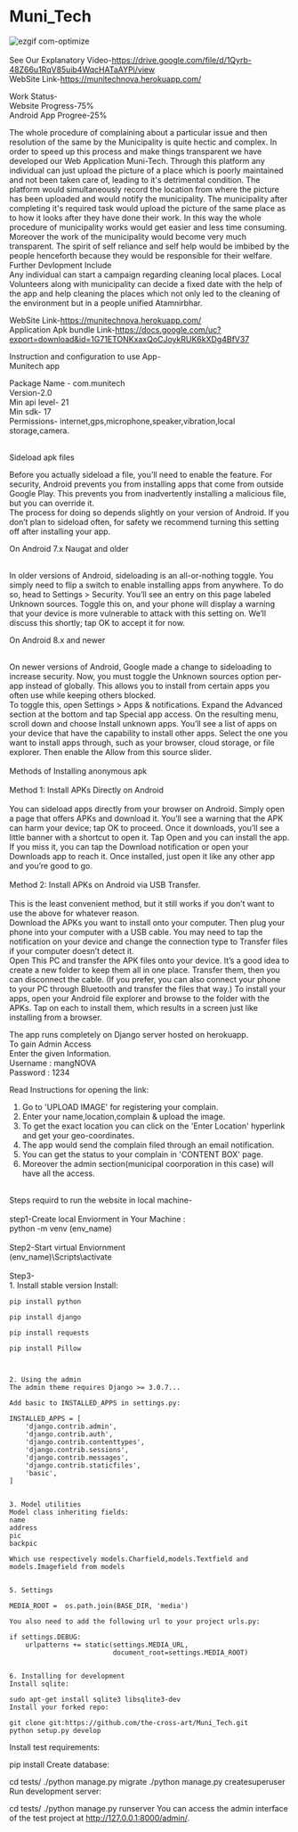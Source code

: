 # Muni_Tech


![ezgif com-optimize](https://user-images.githubusercontent.com/63959831/88054917-c41ef300-cb7b-11ea-80ae-f660e9b98347.gif)
<br /><br />
See Our Explanatory Video-https://drive.google.com/file/d/1Qyrb-48Z66u1RqV85uib4WqcHATaAYPi/view
<br />
WebSite Link-https://munitechnova.herokuapp.com/

Work Status-<br />
          Website Progress-75%<br />
          Android App Progree-25%<br />

The whole procedure of complaining about a particular issue and then resolution of the same by the Municipality is quite hectic and complex. 
In order to speed up this process and make things transparent we have developed our Web Application Muni-Tech.
Through this platform any individual can just upload the picture of a place which is poorly maintained and not been taken care of, leading to it's detrimental condition.
The platform would simultaneously record the location from where the picture has been uploaded and would notify the municipality.
The municipality after completing it's required task would upload the picture of the same place as to how it looks after they have done their work.
In this way the whole procedure of municipality works would get easier and less time consuming. Moreover the work of the municipality would become very much transparent.
The spirit of self reliance and self help would be imbibed by the people henceforth because they would be responsible for their welfare. <br />
Further Devlopment Include <br />
Any individual can start a campaign regarding cleaning local places. Local Volunteers along with municipality can decide a fixed date with the help of the app and help cleaning the places which not only led to the cleaning of the environment but in a people unified Atamnirbhar.<br />

WebSite Link-https://munitechnova.herokuapp.com/<br />
Application Apk bundle Link-https://docs.google.com/uc?export=download&id=1G71ETONKxaxQoCJoykRUK6kXDg4BfV37 <br />

Instruction and configuration to use App-<br />
Munitech app<br />

Package Name - com.munitech<br />
Version-2.0<br />
Min api level- 21<br />
Min sdk- 17<br />
Permissions- internet,gps,microphone,speaker,vibration,local storage,camera.<br /><br />



Sideload apk files<br />

Before you actually sideload a file, you’ll need to enable the feature. For security, Android prevents you from installing apps that come from outside Google Play. This prevents you from inadvertently installing a malicious file, but you can override it.<br />
The process for doing so depends slightly on your version of Android. If you don’t plan to sideload often, for safety we recommend turning this setting off after installing your app.<br />

On Android 7.x  Naugat and older<br /><br />

In older versions of Android, sideloading is an all-or-nothing toggle. You simply need to flip a switch to enable installing apps from anywhere.
To do so, head to Settings > Security. You’ll see an entry on this page labeled Unknown sources. Toggle this on, and your phone will display a warning that your device is more vulnerable to attack with this setting on. We’ll discuss this shortly; tap OK to accept it for now.<br />

On Android 8.x and newer<br /><br />

On newer versions of Android, Google made a change to sideloading to increase security. Now, you must toggle the Unknown sources option per-app instead of globally. This allows you to install from certain apps you often use while keeping others blocked.<br />
To toggle this, open Settings > Apps & notifications. Expand the Advanced section at the bottom and tap Special app access. On the resulting menu, scroll down and choose Install unknown apps.
You’ll see a list of apps on your device that have the capability to install other apps. Select the one you want to install apps through, such as your browser, cloud storage, or file explorer. Then enable the Allow from this source slider.<br />
<br />
Methods of Installing anonymous apk<br />
<br />
Method 1: Install APKs Directly on Android<br />
<br />
You can sideload apps directly from your browser on Android. Simply open a page that offers APKs and download it. You’ll see a warning that the APK can harm your device; tap OK to proceed.
Once it downloads, you’ll see a little banner with a shortcut to open it. Tap Open and you can install the app. If you miss it, you can tap the Download notification or open your Downloads app to reach it.
Once installed, just open it like any other app and you’re good to go.<br />
<br />
Method 2: Install APKs on Android via USB Transfer.<br />
<br />
This is the least convenient method, but it still works if you don’t want to use the above for whatever reason.<br />
Download the APKs you want to install onto your computer. Then plug your phone into your computer with a USB cable. You may need to tap the notification on your device and change the connection type to Transfer files if your computer doesn’t detect it.<br />
Open This PC and transfer the APK files onto your device. It’s a good idea to create a new folder to keep them all in one place. Transfer them, then you can disconnect the cable. (If you prefer, you can also connect your phone to your PC through Bluetooth and transfer the files that way.)
To install your apps, open your Android file explorer and browse to the folder with the APKs. Tap on each to install them, which results in a screen just like installing from a browser.<br />


The app runs completely on Django server hosted on herokuapp.<br />To gain Admin Access<br />
Enter the given Information.<br />
Username : mangNOVA<br />
Password : 1234<br />

Read Instructions for opening the link:<br />
1. Go to 'UPLOAD IMAGE' for registering your complain.<br />
2. Enter your name,location,complain & upload the image.<br />
3. To get the exact location you can click on the 'Enter Location' hyperlink and get your geo-coordinates.<br />
4. The app would send the complain filed through an email notification.<br />
5. You can get the status to your complain in 'CONTENT BOX' page. <br />
6. Moreover the admin section(municipal coorporation in this case) will have all the access.<br /><br />

Steps requird to run the website in local machine-<br /><br />
step1-Create local Enviorment in Your Machine :<br />
    python -m venv (env_name)<br /><br />
Step2-Start virtual Enviornment<br />
    (env_name)\Scripts\activate<br /><br />
Step3-<br />
    1. Install stable version
    Install:

    pip install python

    pip install django

    pip install requests

    pip install Pillow



    2. Using the admin
    The admin theme requires Django >= 3.0.7...

    Add basic to INSTALLED_APPS in settings.py:

    INSTALLED_APPS = [
        'django.contrib.admin',
        'django.contrib.auth',
        'django.contrib.contenttypes',
        'django.contrib.sessions',
        'django.contrib.messages',
        'django.contrib.staticfiles',
        'basic',
    ]


    3. Model utilities
    Model class inheriting fields:
    name
    address
    pic
    backpic

    Which use respectively models.Charfield,models.Textfield and models.Imagefield from models


    5. Settings

    MEDIA_ROOT =  os.path.join(BASE_DIR, 'media')

    You also need to add the following url to your project urls.py:

    if settings.DEBUG:
        urlpatterns += static(settings.MEDIA_URL,
                              document_root=settings.MEDIA_ROOT)


    6. Installing for development
    Install sqlite:

    sudo apt-get install sqlite3 libsqlite3-dev
    Install your forked repo:

    git clone git:https://github.com/the-cross-art/Muni_Tech.git
    python setup.py develop
Install test requirements:

pip install 
Create database:

cd tests/
./python manage.py migrate
./python manage.py createsuperuser
Run development server:

cd tests/
./python manage.py runserver
You can access the admin interface of the test project at http://127.0.0.1:8000/admin/.

